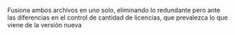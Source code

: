 Fusiona ambos archivos en uno solo, eliminando lo redundante pero ante las diferencias en el control de cantidad de licencias, que prevalezca lo que viene de la versión nueva